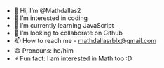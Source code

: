 - 👋 Hi, I’m @Mathdallas2
- 👀 I’m interested in coding
- 🌱 I’m currently learning JavaScript
- 💞️ I’m looking to collaborate on Github
- 📫 How to reach me - mathdallasrblx@gmail.com
- 😄 Pronouns: he/him
- ⚡ Fun fact: I am interested in Math too :D

<!---
Mathdallas2/Mathdallas2 is a ✨ special ✨ repository because its `README.md` (this file) appears on your GitHub profile.
You can click the Preview link to take a look at your changes.
--->
